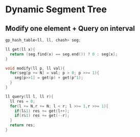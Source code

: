 # Dynamic Segment Tree

## Modify one element + Query on interval

```cpp
gp_hash_table<ll, ll, chash> seg;

ll get(ll x){
  return (seg.find(x) == seg.end()) ? 0 : seg[x];
}

void modify(ll p, ll val){
  for(seg[p += N] = val; p > 0; p >>= 1){
    seg[p>>1] = get(p) + get(p^1);
  }
}

ll query(ll l, ll r){
  ll res = 0;
  for(l += N,r += N; l < r; l >>= 1,r >>= 1){
    if(l&1) res += get(l++);
    if(r&1) res += get(--r);
  }
  return res;
}
```

